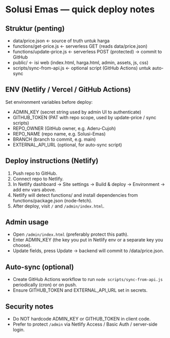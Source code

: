 # Solusi Emas — quick deploy notes

## Struktur (penting)
- data/price.json              <- source of truth untuk harga
- functions/get-price.js       <- serverless GET (reads data/price.json)
- functions/update-price.js    <- serverless POST (protected) -> commit to GitHub
- public/                      <- isi web (index.html, harga.html, admin, assets, js, css)
- scripts/sync-from-api.js     <- optional script (GitHub Actions) untuk auto-sync

## ENV (Netlify / Vercel / GitHub Actions)
Set environment variables before deploy:
- ADMIN_KEY        (secret string used by admin UI to authenticate)
- GITHUB_TOKEN     (PAT with repo scope, used by update-price / sync scripts)
- REPO_OWNER       (GitHub owner, e.g. Aderu-Cujoh)
- REPO_NAME        (repo name, e.g. Solusi-Emas)
- BRANCH           (branch to commit, e.g. main)
- EXTERNAL_API_URL (optional, for auto-sync script)

## Deploy instructions (Netlify)
1. Push repo to GitHub.
2. Connect repo to Netlify.
3. In Netlify dashboard -> Site settings -> Build & deploy -> Environment -> add env vars above.
4. Netlify will detect functions/ and install dependencies from functions/package.json (node-fetch).
5. After deploy, visit `/` and `/admin/index.html`.

## Admin usage
- Open `/admin/index.html` (preferably protect this path).
- Enter ADMIN_KEY (the key you put in Netlify env or a separate key you choose).
- Update fields, press Update -> backend will commit to /data/price.json.

## Auto-sync (optional)
- Create GitHub Actions workflow to run `node scripts/sync-from-api.js` periodically (cron) or on push.
- Ensure GITHUB_TOKEN and EXTERNAL_API_URL set in secrets.

## Security notes
- Do NOT hardcode ADMIN_KEY or GITHUB_TOKEN in client code.
- Prefer to protect `/admin` via Netlify Access / Basic Auth / server-side login.
